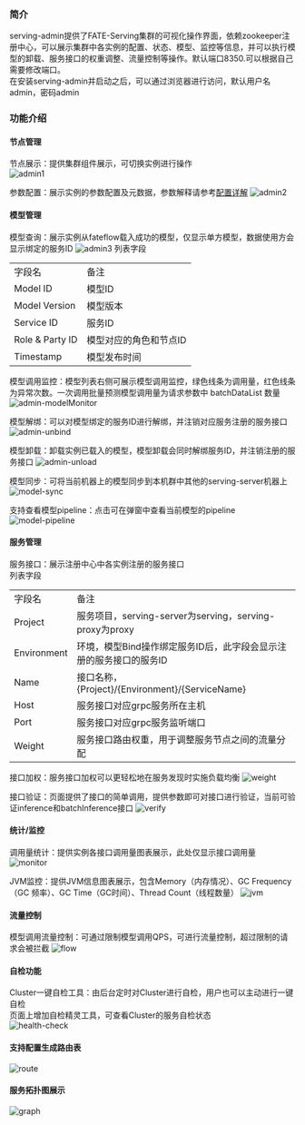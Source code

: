 ### 简介
serving-admin提供了FATE-Serving集群的可视化操作界面，依赖zookeeper注册中心，可以展示集群中各实例的配置、状态、模型、监控等信息，并可以执行模型的卸载、服务接口的权重调整、流量控制等操作。默认端口8350.可以根据自己需要修改端口。  
在安装serving-admin并启动之后，可以通过浏览器进行访问，默认用户名 admin，密码admin

### 功能介绍
#### 节点管理
节点展示：提供集群组件展示，可切换实例进行操作  
![admin1](../img/admin1.jpg)

参数配置：展示实例的参数配置及元数据，参数解释请参考[配置详解](../config/admin.md)
![admin2](../img/admin2.jpg)

#### 模型管理
模型查询：展示实例从fateflow载入成功的模型，仅显示单方模型，数据使用方会显示绑定的服务ID
![admin3](../img/admin-model.jpg)
列表字段
<table>
  <tr>
    <td>字段名</td>
    <td>备注</td>
  </tr>
  <tr>
    <td>Model ID</td>
    <td>模型ID</td>
  </tr>
  <tr>
    <td>Model Version</td>
    <td>模型版本</td>
  </tr>
  <tr>
    <td>Service ID</td>
    <td>服务ID</td>
  </tr>
  <tr>
    <td>Role & Party ID</td>
    <td>模型对应的角色和节点ID</td>
  </tr>
  <tr>
    <td>Timestamp</td>
    <td>模型发布时间</td>
  </tr>
</table>

模型调用监控：模型列表右侧可展示模型调用监控，绿色线条为调用量，红色线条为异常次数。一次调用批量预测模型调用量为请求参数中 batchDataList 数量
![admin-modelMonitor](../img/model_monitor.jpg)

模型解绑：可以对模型绑定的服务ID进行解绑，并注销对应服务注册的服务接口
![admin-unbind](../img/unbind.jpg)

模型卸载：卸载实例已载入的模型，模型卸载会同时解绑服务ID，并注销注册的服务接口
![admin-unload](../img/unload.jpg)

模型同步：可将当前机器上的模型同步到本机群中其他的serving-server机器上
![model-sync](../img/model_sync.jpg)

支持查看模型pipeline：点击可在弹窗中查看当前模型的pipeline
![model-pipeline](../img/model-pipeline.jpg)

#### 服务管理
服务接口：展示注册中心中各实例注册的服务接口  
列表字段  
<table>
  <tr>
    <td>字段名</td>
    <td>备注</td>
  </tr>
  <tr>
    <td>Project</td>
    <td>服务项目，serving-server为serving，serving-proxy为proxy</td>
  </tr>
  <tr>
    <td>Environment</td>
    <td>环境，模型Bind操作绑定服务ID后，此字段会显示注册的服务接口的服务ID</td>
  </tr>
  <tr>
    <td>Name</td>
    <td>接口名称，{Project}/{Environment}/{ServiceName}</td>
  </tr>
  <tr>
    <td>Host</td>
    <td>服务接口对应grpc服务所在主机</td>
  </tr>
  <tr>
    <td>Port</td>
    <td>服务接口对应grpc服务监听端口</td>
  </tr>
  <tr>
    <td>Weight</td>
    <td>服务接口路由权重，用于调整服务节点之间的流量分配</td>
  </tr>
</table>

接口加权：服务接口加权可以更轻松地在服务发现时实施负载均衡
![weight](../img/weight.jpg)

接口验证：页面提供了接口的简单调用，提供参数即可对接口进行验证，当前可验证inference和batchInference接口
![verify](../img/verify.jpg)

#### 统计/监控
调用量统计：提供实例各接口调用量图表展示，此处仅显示接口调用量
![monitor](../img/monitor.jpg)

JVM监控：提供JVM信息图表展示，包含Memory（内存情况）、GC Frequency（GC 频率）、GC Time（GC时间）、Thread Count（线程数量）
![jvm](../img/jvm.jpg)

#### 流量控制
模型调用流量控制：可通过限制模型调用QPS，可进行流量控制，超过限制的请求会被拦截
![flow](../img/flowControl.jpg)

#### 自检功能
Cluster一键自检工具：由后台定时对Cluster进行自检，用户也可以主动进行一键自检   
页面上增加自检精灵工具，可查看Cluster的服务自检状态   
![health-check](../img/health-check.jpg)

#### 支持配置生成路由表
![route](../img/gen-route.jpg)

#### 服务拓扑图展示
![graph](../img/graph.jpg)
